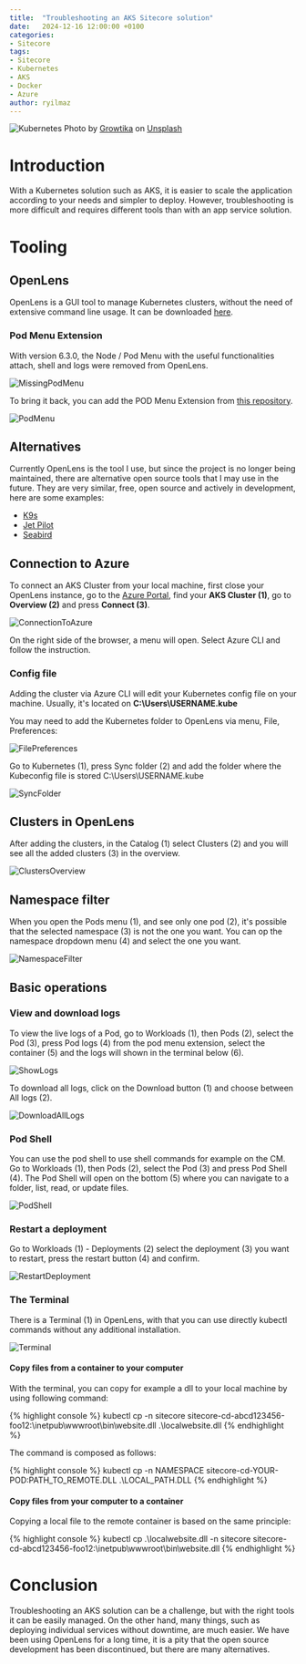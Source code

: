 ```yaml
---
title:  "Troubleshooting an AKS Sitecore solution"
date:   2024-12-16 12:00:00 +0100
categories:
- Sitecore
tags:
- Sitecore
- Kubernetes
- AKS
- Docker
- Azure
author: ryilmaz
---
```


![Kubernetes](../files/2024/12/20/kubernetes.jpg "Kubernetes")
Photo by <a href="https://unsplash.com/@growtika?utm_content=creditCopyText&utm_medium=referral&utm_source=unsplash">Growtika</a> on <a href="https://unsplash.com/photos/a-group-of-blue-boxes-ZfVyuV8l7WU?utm_content=creditCopyText&utm_medium=referral&utm_source=unsplash">Unsplash</a>

# Introduction
With a Kubernetes solution such as AKS, it is easier to scale the application according to your needs and simpler to deploy. However, troubleshooting is more difficult and requires different tools than with an app service solution.

# Tooling

## OpenLens
OpenLens is a GUI tool to manage Kubernetes clusters, without the need of extensive command line usage. It can be downloaded [here](https://github.com/MuhammedKalkan/OpenLens/releases).

### Pod Menu Extension 
With version 6.3.0, the Node / Pod Menu with the useful functionalities attach, shell and logs were removed from OpenLens.

![MissingPodMenu](../files/2024/12/20/missing-pod-menu.png "Missing pod menu")

To bring it back, you can add the POD Menu Extension from [this repository](https://github.com/alebcay/openlens-node-pod-menu).

![PodMenu](../files/2024/12/20/pod-menu.png "Pod menu")

## Alternatives
Currently OpenLens is the tool I use, but since the project is no longer being maintained, there are alternative open source tools that I may use in the future. They are very similar, free, open source and actively in development, here are some examples:

* [K9s](https://github.com/derailed/k9s)
* [Jet Pilot](https://github.com/unxsist/jet-pilot)
* [Seabird](https://github.com/getseabird/seabird)

## Connection to Azure
To connect an AKS Cluster from your local machine, first close your OpenLens instance, go to the [Azure Portal](https://portal.azure.com), find your **AKS Cluster (1)**, go to **Overview (2)** and press **Connect (3)**.

![ConnectionToAzure](../files/2024/12/20/connection-to-azure.png "Connection to Azure")

On the right side of the browser, a menu will open. Select Azure CLI and follow the instruction.

### Config file
Adding the cluster via Azure CLI will edit your Kubernetes config file on your machine. Usually, it's located on **C:\Users\USERNAME\.kube**

You may need to add the Kubernetes folder to OpenLens via menu, File, Preferences:

![FilePreferences](../files/2024/12/20/file-preferences.png "File - Preferences")

Go to Kubernetes (1), press Sync folder (2) and add the folder where the Kubeconfig file is stored C:\Users\USERNAME\.kube

![SyncFolder](../files/2024/12/20/sync-folder.png "Sync folder")

## Clusters in OpenLens
After adding the clusters, in the Catalog (1) select Clusters (2) and you will see all the added clusters (3) in the overview.

![ClustersOverview](../files/2024/12/20/clusters-overview.png "Clusters overview")

## Namespace filter
When you open the Pods menu (1), and see only one pod (2), it's possible that the selected namespace (3) is not the one you want. You can op the namespace dropdown menu (4) and select the one you want.

![NamespaceFilter](../files/2024/12/20/namespace-filter.png "Namespace filter")

## Basic operations

### View and download logs
To view the live logs of a Pod, go to Workloads (1), then Pods (2), select the Pod (3), press Pod logs (4) from the pod menu extension, select the container (5) and the logs will shown in the terminal below (6).

![ShowLogs](../files/2024/12/20/show-logs.png "Show logs")

To download all logs, click on the Download button (1) and choose between All logs (2).

![DownloadAllLogs](../files/2024/12/20/download-all-logs.png "Download all logs")

### Pod Shell
You can use the pod shell to use shell commands for example on the CM. Go to Workloads (1), then Pods (2), select the Pod (3) and press Pod Shell (4). The Pod Shell will open on the bottom (5) where you can navigate to a folder, list, read, or update files.

![PodShell](../files/2024/12/20/pod-shell.png "Pod shell")

### Restart a deployment

Go to Workloads (1) - Deployments (2) select the deployment (3) you want to restart, press the restart button (4) and  confirm.

![RestartDeployment](../files/2024/12/20/restart-deployment.png "Restart a deployment")

### The Terminal
There is a Terminal (1) in OpenLens, with that you can use directly kubectl commands without any additional installation.

![Terminal](../files/2024/12/20/terminal.png "Terminal")

#### Copy files from a container to your computer
With the terminal, you can copy for example a dll to your local machine by using following command:

{% highlight console %}
kubectl cp -n sitecore sitecore-cd-abcd123456-foo12:\inetpub\wwwroot\bin\website.dll .\localwebsite.dll
{% endhighlight %}

The command is composed as follows:

{% highlight console %}
kubectl cp -n NAMESPACE sitecore-cd-YOUR-POD:PATH_TO_REMOTE.DLL .\LOCAL_PATH.DLL
{% endhighlight %}

#### Copy files from your computer to a container
Copying a local file to the remote container is based on the same principle:

{% highlight console %}
kubectl cp .\localwebsite.dll -n sitecore sitecore-cd-abcd123456-foo12:\inetpub\wwwroot\bin\website.dll
{% endhighlight %}

# Conclusion
Troubleshooting an AKS solution can be a challenge, but with the right tools it can be easily managed. On the other hand, many things, such as deploying individual services without downtime, are much easier. We have been using OpenLens for a long time, it is a pity that the open source development has been discontinued, but there are many alternatives.
